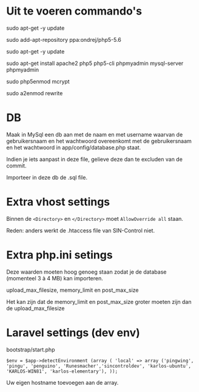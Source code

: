 # Uit te voeren commando's

sudo apt-get -y update

sudo add-apt-repository ppa:ondrej/php5-5.6

sudo apt-get -y update

sudo apt-get install apache2 php5 php5-cli phpmyadmin mysql-server phpmyadmin

sudo php5enmod mcrypt

sudo a2enmod rewrite


# DB


Maak in MySql een db aan met de naam en met username waarvan de gebruikersnaam en het wachtwoord overeenkomt met de gebruikersnaam en het wachtwoord in app/config/database.php staat.

Indien je iets aanpast in deze file, gelieve deze dan te excluden van de commit.

Importeer in deze db de .sql file.


# Extra vhost settings

Binnen de `<Directory>` en `</Directory>` moet `AllowOverride all` staan.

Reden: anders werkt de .htaccess file van SIN-Control niet.


# Extra php.ini setings

Deze waarden moeten hoog genoeg staan zodat je de database (momenteel 3 à 4 MB) kan importeren.

upload_max_filesize, memory_limit en post_max_size

Het kan zijn dat de memory_limit en post_max_size groter moeten zijn dan de upload_max_filesize


# Laravel settings (dev env)

bootstrap/start.php

`$env = $app->detectEnvironment (array (
    'local' => array ('pingwing', 'pingu', 'penguino', 'Runesmacher','sincontroldev', 'karlos-ubuntu', 'KARLOS-WIN81', 'karlos-elementary'),
	));`
	
Uw eigen hostname toevoegen aan de array.